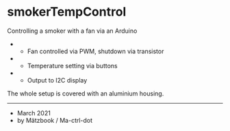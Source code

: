 # smokerTempControl
Controlling a smoker with a fan via an Arduino


 * - Fan controlled via PWM, shutdown via transistor
 * - Temperature setting via buttons
 * - Output to I2C display

The whole setup is covered with an aluminium housing.
________________________________________________________
 * March 2021
 * by Mätzbook / Ma-ctrl-dot
